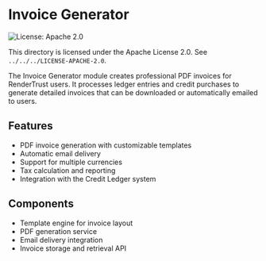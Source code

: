 # Invoice Generator

![License: Apache 2.0](https://img.shields.io/badge/License-Apache%202.0-blue.svg)

This directory is licensed under the Apache License 2.0. See `../../../LICENSE-APACHE-2.0`.

The Invoice Generator module creates professional PDF invoices for RenderTrust users. It processes ledger entries and credit purchases to generate detailed invoices that can be downloaded or automatically emailed to users.

## Features

- PDF invoice generation with customizable templates
- Automatic email delivery
- Support for multiple currencies
- Tax calculation and reporting
- Integration with the Credit Ledger system

## Components

- Template engine for invoice layout
- PDF generation service
- Email delivery integration
- Invoice storage and retrieval API
